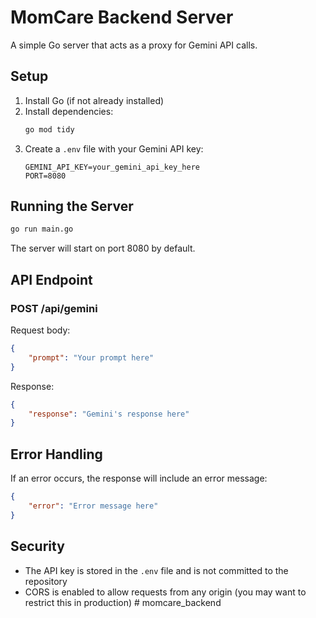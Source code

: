 # MomCare Backend Server

A simple Go server that acts as a proxy for Gemini API calls.

## Setup

1. Install Go (if not already installed)
2. Install dependencies:
   ```bash
   go mod tidy
   ```
3. Create a `.env` file with your Gemini API key:
   ```
   GEMINI_API_KEY=your_gemini_api_key_here
   PORT=8080
   ```

## Running the Server

```bash
go run main.go
```

The server will start on port 8080 by default.

## API Endpoint

### POST /api/gemini

Request body:
```json
{
    "prompt": "Your prompt here"
}
```

Response:
```json
{
    "response": "Gemini's response here"
}
```

## Error Handling

If an error occurs, the response will include an error message:
```json
{
    "error": "Error message here"
}
```

## Security

- The API key is stored in the `.env` file and is not committed to the repository
- CORS is enabled to allow requests from any origin (you may want to restrict this in production) #   m o m c a r e _ b a c k e n d  
 